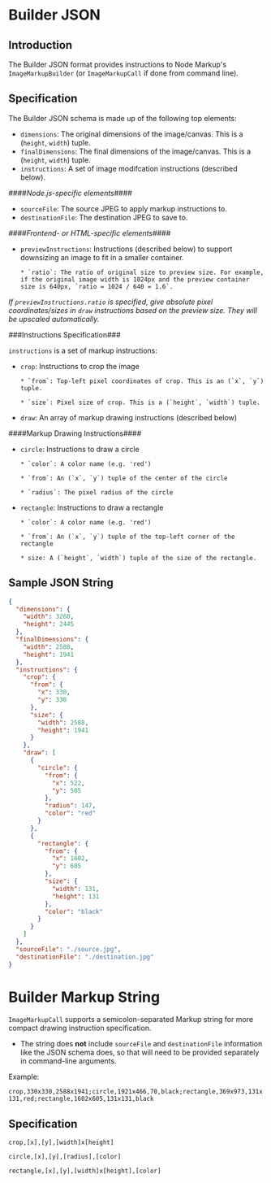 # Builder JSON

## Introduction

The Builder JSON format provides instructions to Node Markup's `ImageMarkupBuilder` (or `ImageMarkupCall` if done from command line).

## Specification

The Builder JSON schema is made up of the following top elements:

- `dimensions`: The original dimensions of the image/canvas. This is a (`height`, `width`) tuple.
- `finalDimensions`: The final dimensions of the image/canvas. This is a (`height`, `width`) tuple.
- `instructions`: A set of image modifcation instructions (described below).

####_Node.js-specific elements_####

- `sourceFile`: The source JPEG to apply markup instructions to.
- `destinationFile`: The destination JPEG to save to.

####_Frontend- or HTML-specific elements_####

- `previewInstructions`: Instructions (described below) to support downsizing an image to fit in a smaller container.

      * `ratio`: The ratio of original size to preview size. For example, if the original image width is 1024px and the preview container size is 640px, `ratio = 1024 / 640 = 1.6`.

_If `previewInstructions.ratio` is specified, give absolute pixel coordinates/sizes in `draw` instructions based on the preview size. They will be upscaled automatically._

###Instructions Specification###

`instructions` is a set of markup instructions:

- `crop`: Instructions to crop the image

      * `from`: Top-left pixel coordinates of crop. This is an (`x`, `y`) tuple.

      * `size`: Pixel size of crop. This is a (`height`, `width`) tuple.

- `draw`: An array of markup drawing instructions (described below)

####Markup Drawing Instructions####

- `circle`: Instructions to draw a circle

      * `color`: A color name (e.g. 'red')

      * `from`: An (`x`, `y`) tuple of the center of the circle

      * `radius`: The pixel radius of the circle

- `rectangle`: Instructions to draw a rectangle

      * `color`: A color name (e.g. 'red')

      * `from`: An (`x`, `y`) tuple of the top-left corner of the rectangle

      * size: A (`height`, `width`) tuple of the size of the rectangle.

## Sample JSON String

```json
{
  "dimensions": {
    "width": 3260,
    "height": 2445
  },
  "finalDimensions": {
    "width": 2588,
    "height": 1941
  },
  "instructions": {
    "crop": {
      "from": {
        "x": 330,
        "y": 330
      },
      "size": {
        "width": 2588,
        "height": 1941
      }
    },
    "draw": [
      {
        "circle": {
          "from": {
            "x": 522,
            "y": 505
          },
          "radius": 147,
          "color": "red"
        }
      },
      {
        "rectangle": {
          "from": {
            "x": 1602,
            "y": 605
          },
          "size": {
            "width": 131,
            "height": 131
          },
          "color": "black"
        }
      }
    ]
  },
  "sourceFile": "./source.jpg",
  "destinationFile": "./destination.jpg"
}
```

# Builder Markup String

`ImageMarkupCall` supports a semicolon-separated Markup string for more compact drawing instruction specification.

- The string does **not** include `sourceFile` and `destinationFile` information like the JSON schema does, so that will need to be provided separately in command-line arguments.

Example:

`crop,330x330,2588x1941;circle,1921x466,70,black;rectangle,369x973,131x131,red;rectangle,1602x605,131x131,black`

## Specification

`crop,[x],[y],[width]x[height]`

`circle,[x],[y],[radius],[color]`

`rectangle,[x],[y],[width]x[height],[color]`
